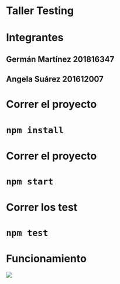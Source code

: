 # Taller Testing 
# Integrantes
## Germán Martínez 201816347
## Angela Suárez 201612007

# Correr el proyecto 
# `npm install`

# Correr el proyecto 
# `npm start`

# Correr los test 
# `npm test`

# Funcionamiento
![](https://github.com/amsuarezp18/React-Testing/blob/main/assets/Captura%20de%20pantalla%20de%202020-11-27%2016-48-59.png)
